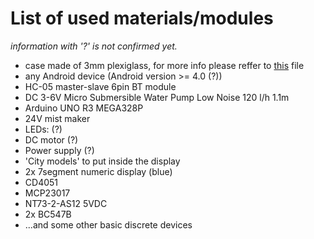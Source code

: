 # List of used materials/modules

*information with '?' is not confirmed yet.*

- case made of 3mm plexiglass, for more info please reffer to [this](https://github.com/disaderp/forecaster/blob/master/SCHEM/x.jpg) file
- any Android device (Android version >= 4.0 (?))
- HC-05 master-slave 6pin BT module
- DC 3-6V Micro Submersible Water Pump Low Noise 120 l/h 1.1m
- Arduino UNO R3 MEGA328P
- 24V mist maker
- LEDs: (?)
- DC motor (?)
- Power supply (?)
- 'City models' to put inside the display
- 2x 7segment numeric display (blue)
- CD4051
- MCP23017
- NT73-2-AS12 5VDC
- 2x BC547B
- ...and some other basic discrete devices